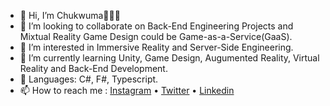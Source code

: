 <!--<div align='center'>-->
- 👋 Hi, I’m Chukwuma👩🏽‍💻
- 💞️ I’m looking to collaborate on Back-End Engineering Projects and Mixtual Reality Game Design could be Game-as-a-Service(GaaS).
- 👀 I’m interested in Immersive Reality and Server-Side Engineering.
- 🌱 I’m currently learning Unity, Game Design, Augumented Reality, Virtual Reality and Back-End Development.
- 💬 Languages: C#, F#, Typescript.
- 📫 How to reach me :  [Instagram](https://www.instagram.com/chukwumaakunyili/) • [Twitter](https://twitter.com/chukwuma_xx) • [Linkedin](https://www.linkedin.com/in/chukwuma-akunyili-413176156/)

<!---
aguluman/aguluman is a ✨ special ✨ repository because its `README.md` (this file) appears on your GitHub profile.
You can click the Preview link to take a look at your changes.
--->
